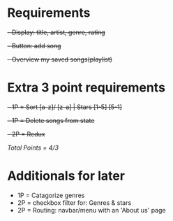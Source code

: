 # Requirements
~~- Display: title, artist, genre, rating~~

~~- Button: add song~~

~~- Overview my saved songs(playlist)~~

# Extra 3 point requirements
~~- 1P = Sort [a-z]/ [z-a] | Stars [1-5] [5-1]~~

~~- 1P = Delete songs from state~~

~~- 2P = Redux~~

*Total Points = 4/3*

# Additionals for later 
- 1P = Catagorize genres
- 2P =  checkbox filter for: Genres & stars
- 2P = Routing: navbar/menu with an 'About us' page
